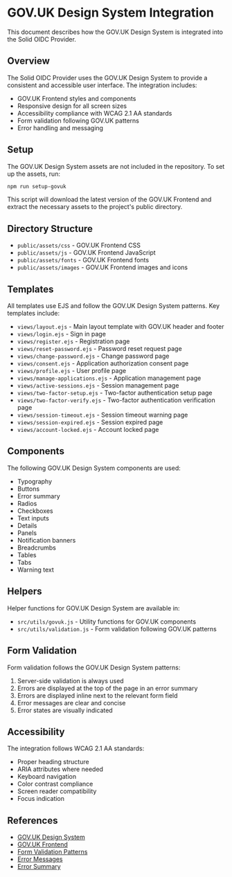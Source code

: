 # GOV.UK Design System Integration

This document describes how the GOV.UK Design System is integrated into the Solid OIDC Provider.

## Overview

The Solid OIDC Provider uses the GOV.UK Design System to provide a consistent and accessible user interface. The integration includes:

- GOV.UK Frontend styles and components
- Responsive design for all screen sizes
- Accessibility compliance with WCAG 2.1 AA standards
- Form validation following GOV.UK patterns
- Error handling and messaging

## Setup

The GOV.UK Design System assets are not included in the repository. To set up the assets, run:

```bash
npm run setup-govuk
```

This script will download the latest version of the GOV.UK Frontend and extract the necessary assets to the project's public directory.

## Directory Structure

- `public/assets/css` - GOV.UK Frontend CSS
- `public/assets/js` - GOV.UK Frontend JavaScript
- `public/assets/fonts` - GOV.UK Frontend fonts
- `public/assets/images` - GOV.UK Frontend images and icons

## Templates

All templates use EJS and follow the GOV.UK Design System patterns. Key templates include:

- `views/layout.ejs` - Main layout template with GOV.UK header and footer
- `views/login.ejs` - Sign in page
- `views/register.ejs` - Registration page
- `views/reset-password.ejs` - Password reset request page
- `views/change-password.ejs` - Change password page
- `views/consent.ejs` - Application authorization consent page
- `views/profile.ejs` - User profile page
- `views/manage-applications.ejs` - Application management page
- `views/active-sessions.ejs` - Session management page
- `views/two-factor-setup.ejs` - Two-factor authentication setup page
- `views/two-factor-verify.ejs` - Two-factor authentication verification page
- `views/session-timeout.ejs` - Session timeout warning page
- `views/session-expired.ejs` - Session expired page
- `views/account-locked.ejs` - Account locked page

## Components

The following GOV.UK Design System components are used:

- Typography
- Buttons
- Error summary
- Radios
- Checkboxes
- Text inputs
- Details
- Panels
- Notification banners
- Breadcrumbs
- Tables
- Tabs
- Warning text

## Helpers

Helper functions for GOV.UK Design System are available in:

- `src/utils/govuk.js` - Utility functions for GOV.UK components
- `src/utils/validation.js` - Form validation following GOV.UK patterns

## Form Validation

Form validation follows the GOV.UK Design System patterns:

1. Server-side validation is always used
2. Errors are displayed at the top of the page in an error summary
3. Errors are displayed inline next to the relevant form field
4. Error messages are clear and concise
5. Error states are visually indicated

## Accessibility

The integration follows WCAG 2.1 AA standards:

- Proper heading structure
- ARIA attributes where needed
- Keyboard navigation
- Color contrast compliance
- Screen reader compatibility
- Focus indication

## References

- [GOV.UK Design System](https://design-system.service.gov.uk/)
- [GOV.UK Frontend](https://github.com/alphagov/govuk-frontend)
- [Form Validation Patterns](https://design-system.service.gov.uk/patterns/validation/)
- [Error Messages](https://design-system.service.gov.uk/components/error-message/)
- [Error Summary](https://design-system.service.gov.uk/components/error-summary/)
